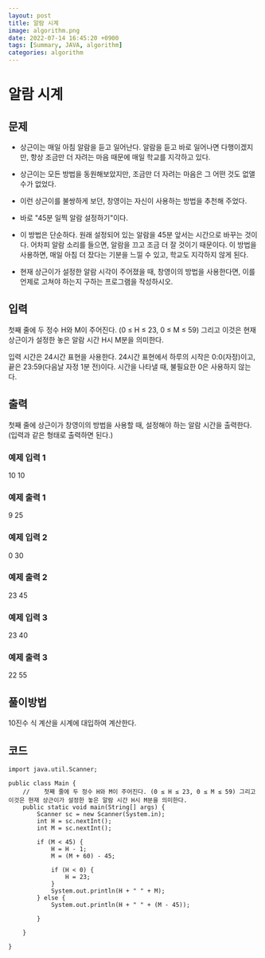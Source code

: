 ```yaml
---
layout: post
title: 알람 시계
image: algorithm.png
date: 2022-07-14 16:45:20 +0900
tags: [Summary, JAVA, algorithm]
categories: algorithm
---
```


# 알람 시계
## 문제
- 상근이는 매일 아침 알람을 듣고 일어난다. 알람을 듣고 바로 일어나면 다행이겠지만, 항상 조금만 더 자려는 마음 때문에 매일 학교를 지각하고 있다.

- 상근이는 모든 방법을 동원해보았지만, 조금만 더 자려는 마음은 그 어떤 것도 없앨 수가 없었다.

- 이런 상근이를 불쌍하게 보던, 창영이는 자신이 사용하는 방법을 추천해 주었다.

- 바로 "45분 일찍 알람 설정하기"이다.

- 이 방법은 단순하다. 원래 설정되어 있는 알람을 45분 앞서는 시간으로 바꾸는 것이다. 어차피 알람 소리를 들으면, 알람을 끄고 조금 더 잘 것이기 때문이다. 이 방법을 사용하면, 매일 아침 더 잤다는 기분을 느낄 수 있고, 학교도 지각하지 않게 된다.

- 현재 상근이가 설정한 알람 시각이 주어졌을 때, 창영이의 방법을 사용한다면, 이를 언제로 고쳐야 하는지 구하는 프로그램을 작성하시오.

## 입력
첫째 줄에 두 정수 H와 M이 주어진다. (0 ≤ H ≤ 23, 0 ≤ M ≤ 59) 그리고 이것은 현재 상근이가 설정한 놓은 알람 시간 H시 M분을 의미한다.

입력 시간은 24시간 표현을 사용한다. 24시간 표현에서 하루의 시작은 0:0(자정)이고, 끝은 23:59(다음날 자정 1분 전)이다. 시간을 나타낼 때, 불필요한 0은 사용하지 않는다.

## 출력
첫째 줄에 상근이가 창영이의 방법을 사용할 때, 설정해야 하는 알람 시간을 출력한다. (입력과 같은 형태로 출력하면 된다.)

### 예제 입력 1 
10 10
### 예제 출력 1 
9 25
### 예제 입력 2 
0 30
### 예제 출력 2 
23 45
### 예제 입력 3 
23 40
### 예제 출력 3 
22 55

## 풀이방법
10진수 식 계산을 시계에 대입하여 계산한다.

## 코드
```
import java.util.Scanner;

public class Main {
    //    첫째 줄에 두 정수 H와 M이 주어진다. (0 ≤ H ≤ 23, 0 ≤ M ≤ 59) 그리고 이것은 현재 상근이가 설정한 놓은 알람 시간 H시 M분을 의미한다.
    public static void main(String[] args) {
        Scanner sc = new Scanner(System.in);
        int H = sc.nextInt();
        int M = sc.nextInt();

        if (M < 45) {
            H = H - 1;
            M = (M + 60) - 45;

            if (H < 0) {
                H = 23;
            }
            System.out.println(H + " " + M);
        } else {
            System.out.println(H + " " + (M - 45));

        }

    }

}


```